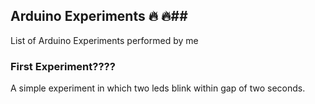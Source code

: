 ## Arduino Experiments :fire: :fire:##
List of Arduino Experiments performed by me
### First Experiment???? ###
A simple experiment in which two leds blink within gap of two seconds.